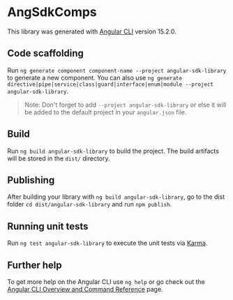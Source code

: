 # AngSdkComps

This library was generated with [Angular CLI](https://github.com/angular/angular-cli) version 15.2.0.

## Code scaffolding

Run `ng generate component component-name --project angular-sdk-library` to generate a new component. You can also use `ng generate directive|pipe|service|class|guard|interface|enum|module --project angular-sdk-library`.
> Note: Don't forget to add `--project angular-sdk-library` or else it will be added to the default project in your `angular.json` file. 

## Build

Run `ng build angular-sdk-library` to build the project. The build artifacts will be stored in the `dist/` directory.

## Publishing

After building your library with `ng build angular-sdk-library`, go to the dist folder `cd dist/angular-sdk-library` and run `npm publish`.

## Running unit tests

Run `ng test angular-sdk-library` to execute the unit tests via [Karma](https://karma-runner.github.io).

## Further help

To get more help on the Angular CLI use `ng help` or go check out the [Angular CLI Overview and Command Reference](https://angular.io/cli) page.
